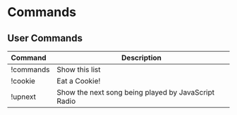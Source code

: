 Commands
========

User Commands
-------------
|  Command  | Description                  |
|:----------|------------------------------|
| !commands | Show this list               |
| !cookie   | Eat a Cookie!                |
| !upnext   | Show the next song being played by JavaScript Radio |
